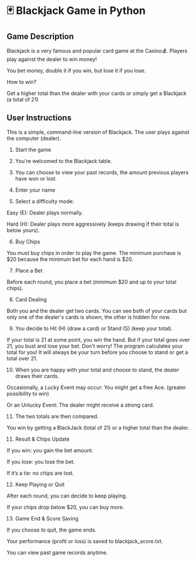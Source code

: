 # 🃏 Blackjack Game in Python
## Game Description

Blackjack is a very famous and popular card game at the Casino💰. Players play against the dealer to win money!

You bet money, double it if you win, but lose it if you lose.

How to win?

Get a higher total than the dealer with your cards or simply get a Blackjack (a total of 21)


## User Instructions

This is a simple, command-line version of Blackjack. The user plays against the computer (dealer). 

1. Start the game

2. You're welcomed to the Blackjack table.

3. You can choose to view your past records, the amount previous players have won or lost.

4. Enter your name 

5. Select a difficulty mode:

Easy (E): Dealer plays normally.

Hard (H): Dealer plays more aggressively (keeps drawing if their total is below yours).

6. Buy Chips

You must buy chips in order to play the game. The minimum purchase is $20 because the minimum bet for each hand is $20.

7. Place a Bet

Before each round, you place a bet (minimum $20 and up to your total chips).

8. Card Dealing

Both you and the dealer get two cards.
You can see both of your cards but only one of the dealer's cards is shown, the other is hidden for now.

9. You decide to Hit (H) (draw a card) or Stand (S) (keep your total).
    
If your total is 21 at some point, you win the hand. 
But if your total goes over 21, you bust and lose your bet. 
Don't worry! The program calculates your total for you!
It will always be your turn before you choose to stand or get a total over 21.

10. When you are happy with your total and choose to stand, the dealer draws their cards.

Occasionally, a Lucky Event may occur: You might get a free Ace. (greater possibility to win)

Or an Unlucky Event: The dealer might receive a strong card.

11. The two totals are then compared.

You win by getting a BlackJack (total of 21) or a higher total than the dealer.

11. Result & Chips Update

If you win: you gain the bet amount.

If you lose: you lose the bet.

If it’s a tie: no chips are lost.

12. Keep Playing or Quit

After each round, you can decide to keep playing.

If your chips drop below $20, you can buy more.

13. Game End & Score Saving

If you choose to quit, the game ends.

Your performance (profit or loss) is saved to blackjack_score.txt.

You can view past game records anytime.


